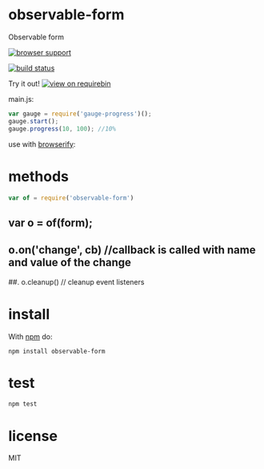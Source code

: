 # observable-form

Observable form

[![browser support](https://ci.testling.com/jameskyburz/observable-form.png)](https://ci.testling.com/jameskyburz/observable-form)

[![build status](https://api.travis-ci.org/JamesKyburz/observable-form.svg)](https://api.travis-ci.org/JamesKyburz/observable-form.svg)

Try it out! [![view on requirebin](http://requirebin.com/badge.png)](http://requirebin.com/?gist=x)

main.js:

``` js
var gauge = require('gauge-progress')();
gauge.start();
gauge.progress(10, 100); //10%

```

use with [browserify](http://browserify.org):

# methods

``` js
var of = require('observable-form')
```

## var o = of(form);

## o.on('change', cb) //callback is called with name and value of the change

##. o.cleanup() // cleanup event listeners

# install

With [npm](https://npmjs.org) do:

```
npm install observable-form
```

# test

```
npm test
```

# license

MIT

